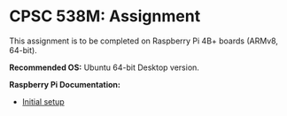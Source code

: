 # CPSC 538M: Assignment

This assignment is to be completed on Raspberry Pi 4B+ boards (ARMv8, 64-bit).

**Recommended OS:** Ubuntu 64-bit Desktop version.

**Raspberry Pi Documentation:**

- [Initial setup](https://www.raspberrypi.org/documentation/computers/getting-started.html)
